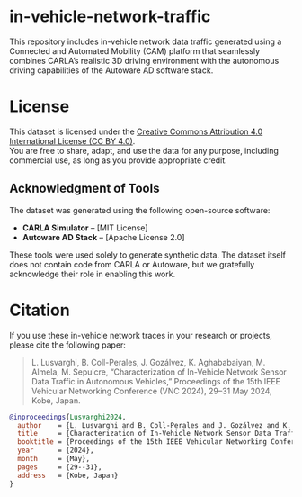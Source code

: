 # in-vehicle-network-traffic
This repository includes in-vehicle network data traffic generated using a Connected and Automated Mobility (CAM) platform that seamlessly combines CARLA’s realistic 3D driving environment with the autonomous driving capabilities of the Autoware AD software stack.


# License
This dataset is licensed under the [Creative Commons Attribution 4.0 International License (CC BY 4.0)](./LICENSE).  
You are free to share, adapt, and use the data for any purpose, including commercial use, as long as you provide appropriate credit.

## Acknowledgment of Tools
The dataset was generated using the following open-source software:
- **CARLA Simulator** – [MIT License]
- **Autoware AD Stack** – [Apache License 2.0]

These tools were used solely to generate synthetic data. The dataset itself does not contain code from CARLA or Autoware, but we gratefully acknowledge their role in enabling this work.

# Citation
If you use these in-vehicle network traces in your research or projects, please cite the following paper:

> L. Lusvarghi, B. Coll-Perales, J. Gozálvez, K. Aghababaiyan, M. Almela, M. Sepulcre, “Characterization of In-Vehicle Network Sensor Data Traffic in Autonomous Vehicles,”  Proceedings of the 15th IEEE Vehicular Networking Conference (VNC 2024), 29–31 May 2024, Kobe, Japan.

```bibtex
@inproceedings{Lusvarghi2024,
  author    = {L. Lusvarghi and B. Coll-Perales and J. Gozálvez and K. Aghababaiyan and M. Almela and M. Sepulcre},
  title     = {Characterization of In-Vehicle Network Sensor Data Traffic in Autonomous Vehicles},
  booktitle = {Proceedings of the 15th IEEE Vehicular Networking Conference (VNC 2024)},
  year      = {2024},
  month     = {May},
  pages     = {29--31},
  address   = {Kobe, Japan}
}
